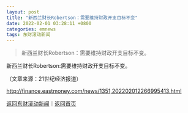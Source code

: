 ```yaml
---
layout: post
title: "新西兰财长Robertson：需要维持财政开支目标不变"
date: 2022-02-01 03:28:11 +0800
categories: emnews
tags: 东财滚动新闻
---
```

> 新西兰财长Robertson：需要维持财政开支目标不变。

<p>新西兰财长Robertson:需要维持财政开支目标不变。</p><p class="em_media">（文章来源：21世纪经济报道）</p>

<http://finance.eastmoney.com/news/1351,202202012266995413.html>

[返回东财滚动新闻](//finews.withounder.com/emnews/)｜[返回首页](//finews.withounder.com/)